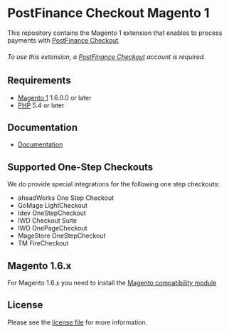 # PostFinance Checkout Magento 1
This repository contains the Magento 1 extension that enables to process payments with [PostFinance Checkout](https://www.postfinance.ch/).

###### To use this extension, a [PostFinance Checkout](https://www.postfinance.ch/) account is required.

## Requirements

* [Magento 1](https://magento.com/) 1.6.0.0 or later
* [PHP](http://php.net/) 5.4 or later

## Documentation

* [Documentation](https://plugin-documentation.postfinance-checkout.ch/pfpayments/magento-1/1.0.19/docs/en/documentation.html)

## Supported One-Step Checkouts

We do provide special integrations for the following one step checkouts:

* aheadWorks One Step Checkout 
* GoMage LightCheckout
* Idev OneStepCheckout
* IWD Checkout Suite
* IWD OnePageCheckout
* MageStore OneStepCheckout
* TM FireCheckout

## Magento 1.6.x

For Magento 1.6.x you need to install the [Magento compatibility module](https://github.com/customweb/magento-fix-1.6)

## License

Please see the [license file](https://github.com/pfpayments/magento-1/blob/1.0.19/LICENSE) for more information.